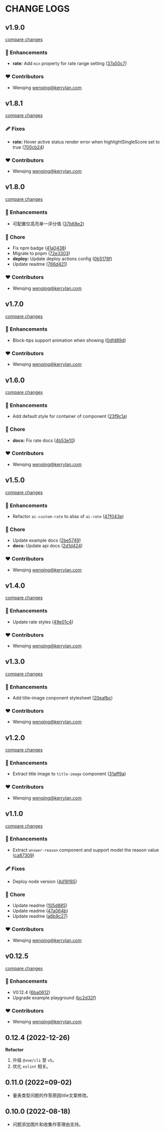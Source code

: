 # CHANGE LOGS

## v1.9.0

[compare changes](https://github.com/yisibell/aidol-questionnaire-ui/compare/v1.8.1...v1.9.0)

### 🚀 Enhancements

- **rate:** Add `min` property for rate range setting ([37a50c7](https://github.com/yisibell/aidol-questionnaire-ui/commit/37a50c7))

### ❤️ Contributors

- Wenqing <wenqing@kerrylan.com>

## v1.8.1

[compare changes](https://github.com/yisibell/aidol-questionnaire-ui/compare/v1.8.0...v1.8.1)

### 🩹 Fixes

- **rate:** Hover active status render error when highlightSingleScore set to true ([700cb24](https://github.com/yisibell/aidol-questionnaire-ui/commit/700cb24))

### ❤️ Contributors

- Wenqing <wenqing@kerrylan.com>

## v1.8.0

[compare changes](https://github.com/yisibell/aidol-questionnaire-ui/compare/v1.7.0...v1.8.0)

### 🚀 Enhancements

- 可配置仅高亮单一评分值 ([37b68e2](https://github.com/yisibell/aidol-questionnaire-ui/commit/37b68e2))

### 🏡 Chore

- Fix npm badge ([41a0438](https://github.com/yisibell/aidol-questionnaire-ui/commit/41a0438))
- Migrate to pnpm ([72e3303](https://github.com/yisibell/aidol-questionnaire-ui/commit/72e3303))
- **deploy:** Update deploy actions config ([0b5178f](https://github.com/yisibell/aidol-questionnaire-ui/commit/0b5178f))
- Update readme ([766d421](https://github.com/yisibell/aidol-questionnaire-ui/commit/766d421))

### ❤️ Contributors

- Wenqing <wenqing@kerrylan.com>

## v1.7.0

[compare changes](https://github.com/yisibell/aidol-questionnaire-ui/compare/v1.6.0...v1.7.0)

### 🚀 Enhancements

- Block-tips support animation when showing ([0dfd89d](https://github.com/yisibell/aidol-questionnaire-ui/commit/0dfd89d))

### ❤️ Contributors

- Wenqing <wenqing@kerrylan.com>

## v1.6.0

[compare changes](https://github.com/yisibell/aidol-questionnaire-ui/compare/v1.5.0...v1.6.0)

### 🚀 Enhancements

- Add default style for container of component ([23f9c1a](https://github.com/yisibell/aidol-questionnaire-ui/commit/23f9c1a))

### 🏡 Chore

- **docs:** Fix rate docs ([4b53e10](https://github.com/yisibell/aidol-questionnaire-ui/commit/4b53e10))

### ❤️ Contributors

- Wenqing <wenqing@kerrylan.com>

## v1.5.0

[compare changes](https://github.com/yisibell/aidol-questionnaire-ui/compare/v1.4.0...v1.5.0)

### 🚀 Enhancements

- Refactor `ai-custom-rate` to alias of  `ai-rate` ([47f043e](https://github.com/yisibell/aidol-questionnaire-ui/commit/47f043e))

### 🏡 Chore

- Update example docs ([2be5749](https://github.com/yisibell/aidol-questionnaire-ui/commit/2be5749))
- **docs:** Update api docs ([2d1d424](https://github.com/yisibell/aidol-questionnaire-ui/commit/2d1d424))

### ❤️ Contributors

- Wenqing <wenqing@kerrylan.com>

## v1.4.0

[compare changes](https://github.com/yisibell/aidol-questionnaire-ui/compare/v1.3.0...v1.4.0)

### 🚀 Enhancements

- Update rate styles ([49e01c4](https://github.com/yisibell/aidol-questionnaire-ui/commit/49e01c4))

### ❤️ Contributors

- Wenqing <wenqing@kerrylan.com>

## v1.3.0

[compare changes](https://github.com/yisibell/aidol-questionnaire-ui/compare/v1.2.0...v1.3.0)

### 🚀 Enhancements

- Add title-image conponent stylesheet ([20eafbc](https://github.com/yisibell/aidol-questionnaire-ui/commit/20eafbc))

### ❤️ Contributors

- Wenqing <wenqing@kerrylan.com>

## v1.2.0

[compare changes](https://github.com/yisibell/aidol-questionnaire-ui/compare/v1.1.0...v1.2.0)

### 🚀 Enhancements

- Extract title image to  `title-image` component ([31aff9a](https://github.com/yisibell/aidol-questionnaire-ui/commit/31aff9a))

### ❤️ Contributors

- Wenqing <wenqing@kerrylan.com>

## v1.1.0

[compare changes](https://github.com/yisibell/aidol-questionnaire-ui/compare/v0.12.5...v1.1.0)

### 🚀 Enhancements

- Extract `answer-reason` component and support model the reason value ([ca87309](https://github.com/yisibell/aidol-questionnaire-ui/commit/ca87309))

### 🩹 Fixes

- Deploy node version ([4d16f85](https://github.com/yisibell/aidol-questionnaire-ui/commit/4d16f85))

### 🏡 Chore

- Update readme ([105d885](https://github.com/yisibell/aidol-questionnaire-ui/commit/105d885))
- Update readme ([47a064b](https://github.com/yisibell/aidol-questionnaire-ui/commit/47a064b))
- Update readme ([a6b9c27](https://github.com/yisibell/aidol-questionnaire-ui/commit/a6b9c27))

### ❤️ Contributors

- Wenqing <wenqing@kerrylan.com>

## v0.12.5

[compare changes](https://github.com/yisibell/aidol-questionnaire-ui/compare/v0.12.4...v0.12.5)

### 🚀 Enhancements

- V0.12.4 ([6ba0612](https://github.com/yisibell/aidol-questionnaire-ui/commit/6ba0612))
- Upgrade example playground ([bc2d32f](https://github.com/yisibell/aidol-questionnaire-ui/commit/bc2d32f))

### ❤️ Contributors

- Wenqing <wenqing@kerrylan.com>

## 0.12.4 (2022-12-26)

**Refactor**

1. 升级 `@vue/cli` 至 `v5`。
2. 优化 `eslint` 相关。

## 0.11.0 (2022=09-02)

- 量表类型问题的作答原因title文案修改。

## 0.10.0 (2022-08-18)

- 问题添加图片和收集作答理由支持。